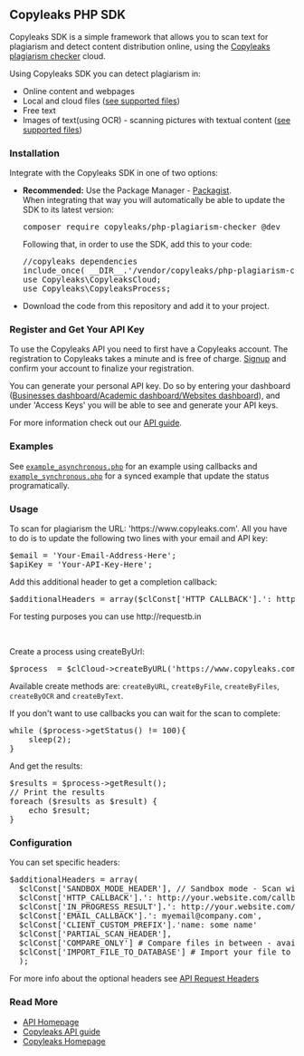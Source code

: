 <h2>Copyleaks PHP SDK</h2>
<p>
Copyleaks SDK is a simple framework that allows you to scan text for plagiarism and detect content distribution online, using the <a href="https://copyleaks.com">Copyleaks plagiarism checker</a> cloud.
</p>
<p>
Using Copyleaks SDK you can detect plagiarism in:  
<ul>
<li>Online content and webpages</li>
<li>Local and cloud files (<a href="https://api.copyleaks.com/GeneralDocumentation/TechnicalSpecifications#supportedfiletypes">see supported files</a>)</li>
<li>Free text</li>
<li>Images of text(using OCR) - scanning pictures with textual content (<a href="https://api.copyleaks.com/GeneralDocumentation/TechnicalSpecifications#supportedfiletypes">see supported files</a>)</li>
</ul>
</p>
<h3>Installation</h3>
<p>Integrate with the Copyleaks SDK in one of two options:</p>
<ul>
<li><b>Recommended:</b> Use the Package Manager - <a href="https://packagist.org/packages/copyleaks/php-plagiarism-checker">Packagist</a>.
  <br>
  When integrating that way you will automatically be able to update the SDK to its latest version:
<pre>
composer require copyleaks/php-plagiarism-checker @dev
</pre>
Following that, in order to use the SDK, add this to your code:
<pre>
//copyleaks dependencies 
include_once( __DIR__.'/vendor/copyleaks/php-plagiarism-checker/autoload.php');
use Copyleaks\CopyleaksCloud;
use Copyleaks\CopyleaksProcess;
</pre>
</li>
<li>Download the code from this repository and add it to your project.
</ul>
<h3>Register and Get Your API Key</h3>
 <p>To use the Copyleaks API you need to first have a Copyleaks account. The registration to Copyleaks takes a minute and is free of charge. <a href="https://copyleaks.com/Account/Register">Signup</a> and confirm your account to finalize your registration. </p>
 <p>You can generate your personal API key. Do so by entering your dashboard (<a href="https://api.copyleaks.com/businessesapi">Businesses dashboard/</a><a href="https://api.copyleaks.com/academicapi">Academic dashboard/</a><a href="https://api.copyleaks.com/websitesapi">Websites dashboard</a>), and under 'Access Keys' you will be able to see and generate your API keys.</p>
<p>For more information check out our <a href="https://api.copyleaks.com/Guides/HowToUse">API guide</a>.</p>
<h3>Examples</h3>
<p>See <a href="https://github.com/Copyleaks/PHP-Plagiarism-Checker/blob/master/example_asynchronous.php"><code>example_asynchronous.php</code></a> for an example using callbacks and <a href="https://github.com/Copyleaks/PHP-Plagiarism-Checker/blob/master/example_synchronous.php"><code>example_synchronous.php</code></a> for a synced example that update the status programatically.</p>
<h3>Usage</h3>
<p>To scan for plagiarism the URL: 'https://www.copyleaks.com'. All you have to do is to update the following two lines with your email and API key:
</p>
<pre>
$email = 'Your-Email-Address-Here';
$apiKey = 'Your-API-Key-Here';
</pre>
<p>Add this additional header to get a completion callback:</p>
<pre>$additionalHeaders = array($clConst['HTTP_CALLBACK'].': http://your.website.com/callbacks/' </pre>
<p>For testing purposes you can use http://requestb.in</p><BR/>

<p>Create a process using createByUrl:</p>
<pre>$process  = $clCloud->createByURL('https://www.copyleaks.com',$additionalHeaders); </pre>
<p>Available create methods are: <code>createByURL</code>, <code>createByFile</code>, <code>createByFiles</code>, <code>createByOCR</code> and <code>createByText</code>.</p>

<p>If you don't want to use callbacks you can wait for the scan to complete:</p>
<pre>
while ($process->getStatus() != 100){
	sleep(2);              
}
</pre>

<p>And get the results:</p> 
<pre>$results = $process->getResult();
// Print the results
foreach ($results as $result) {
	echo $result;
}
</pre>
<h3>Configuration</h3>
<p>You can set specific headers:</p>
<pre>$additionalHeaders = array(
  $clConst['SANDBOX_MODE_HEADER'], // Sandbox mode - Scan without consuming any credits and get back dummy results
  $clConst['HTTP_CALLBACK'].': http://your.website.com/callbacks/', # For a fast testing of callbacks option we recommend to use http://requestb.in
  $clConst['IN_PROGRESS_RESULT'].': http://your.website.com/callback/results/,
  $clConst['EMAIL_CALLBACK'].': myemail@company.com',
  $clConst['CLIENT_CUSTOM_PREFIX'].'name: some name'
  $clConst['PARTIAL_SCAN_HEADER'],
  $clConst['COMPARE_ONLY'] # Compare files in between - available only on createByFiles
  $clConst['IMPORT_FILE_TO_DATABASE'] # Import your file to our database only
  );</pre>
<p>For more info about the optional headers see <a href="https://api.copyleaks.com/GeneralDocumentation/RequestHeaders">API Request Headers</a>
</p>
<h3>Read More</h3>
<ul>
<li><a href="https://api.copyleaks.com/">API Homepage</a></li>
<li><a href="https://api.copyleaks.com/Guides/HowToUse">Copyleaks API guide</a></li>
<li><a href="https://copyleaks.com/">Copyleaks Homepage</a></li>
</ul>

